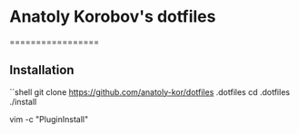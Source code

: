 # Anatoly Korobov's dotfiles
=================

## Installation

``shell
git clone https://github.com/anatoly-kor/dotfiles .dotfiles
cd .dotfiles
./install

vim -c "PluginInstall"
```
